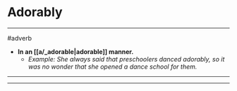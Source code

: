 # Adorably
---
#adverb
- **In an [[a/_adorable|adorable]] manner.**
	- _Example: She always said that preschoolers danced adorably, so it was no wonder that she opened a dance school for them._
---
---
